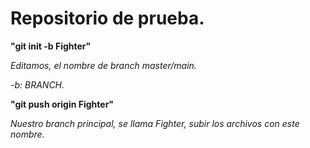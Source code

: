 # Repositorio de prueba.

**"git init -b Fighter"**

*Editamos, el nombre de branch master/main.*

*-b: BRANCH.*

**"git push origin Fighter"**

*Nuestro branch principal, se llama Fighter, subir los archivos con este nombre.*
